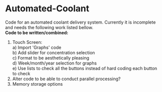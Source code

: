 # Automated-Coolant
Code for an automated coolant delivery system. Currently it is incomplete and needs the following work listed bellow.  
**Code to be written/combined:**  
1) Touch Screen:  
   a) Import 'Graphs' code   
   b) Add slider for concentration selection  
   c) Format to be aesthetically pleasing  
   d) Week/month/year selection for graphs  
   e) Use lists to check all the buttons instead of hard coding each button to check  
2) Alter code to be able to conduct parallel processing?  
3) Memory storage options  
